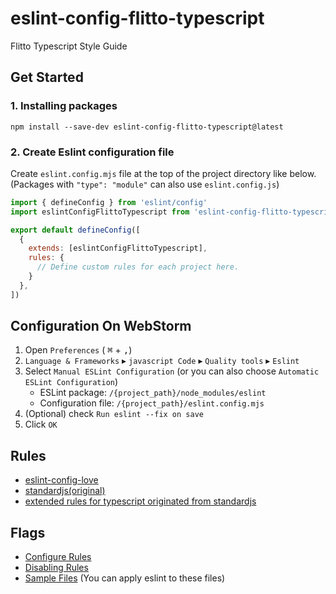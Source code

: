 # eslint-config-flitto-typescript

Flitto Typescript Style Guide

## Get Started

### 1. Installing packages
```
npm install --save-dev eslint-config-flitto-typescript@latest
```
### 2. Create Eslint configuration file

Create `eslint.config.mjs` file at the top of the project directory like below.
(Packages with `"type": "module"` can also use `eslint.config.js`)
```js
import { defineConfig } from 'eslint/config'
import eslintConfigFlittoTypescript from 'eslint-config-flitto-typescript'

export default defineConfig([
  {
    extends: [eslintConfigFlittoTypescript],
    rules: {
      // Define custom rules for each project here.
    }
  },
])
```

## Configuration On WebStorm

1. Open `Preferences` ( <kbd>⌘</kbd> + <kbd>,</kbd>)
2. `Language & Frameworks` ▸ `javascript Code` ▸ `Quality tools` ▸ `Eslint`
3. Select `Manual ESLint Configuration` (or you can also choose `Automatic ESLint Configuration`)
    * ESLint package: `/{project_path}/node_modules/eslint`
    * Configuration file: `/{project_path}/eslint.config.mjs`
4. (Optional) check `Run eslint --fix on save`
5. Click `OK`

## Rules
* [eslint-config-love](https://www.npmjs.com/package/eslint-config-love)
* [standardjs(original)](https://standardjs.com/rules.html)
* [extended rules for typescript originated from standardjs](https://github.com/standard/eslint-config-standard-with-typescript/blob/master/src/index.ts)

## Flags

* [Configure Rules](https://eslint.org/docs/v9.x/use/configure/rules)
* [Disabling Rules](https://eslint.org/docs/v9.x/use/configure/rules#disabling-rules)
* [Sample Files](https://github.com/flitto/eslint-config-flitto-typescript/tree/master/examples) (You can apply eslint
  to these files) 
